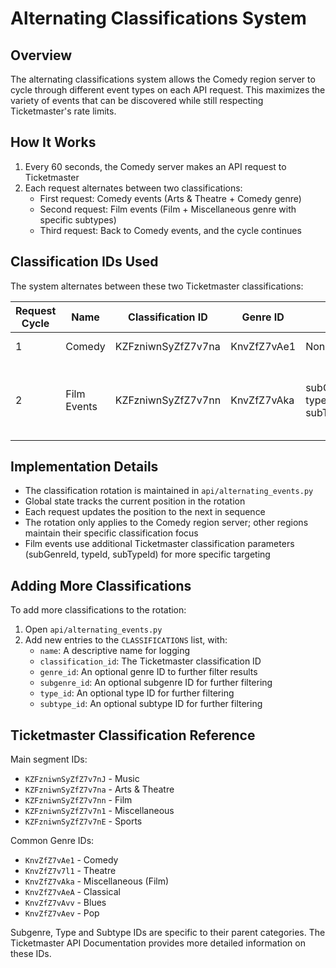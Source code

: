 # Alternating Classifications System

## Overview

The alternating classifications system allows the Comedy region server to cycle through different event types on each API request. This maximizes the variety of events that can be discovered while still respecting Ticketmaster's rate limits.

## How It Works

1. Every 60 seconds, the Comedy server makes an API request to Ticketmaster
2. Each request alternates between two classifications:
   - First request: Comedy events (Arts & Theatre + Comedy genre)
   - Second request: Film events (Film + Miscellaneous genre with specific subtypes)
   - Third request: Back to Comedy events, and the cycle continues

## Classification IDs Used

The system alternates between these two Ticketmaster classifications:

| Request Cycle | Name | Classification ID | Genre ID | Additional Parameters | Description |
|---------------|------|-------------------|----------|------------------------|-------------|
| 1 | Comedy | KZFzniwnSyZfZ7v7na | KnvZfZ7vAe1 | None | Comedy events |
| 2 | Film Events | KZFzniwnSyZfZ7v7nn | KnvZfZ7vAka | subGenreId=KZazBEonSMnZfZ7vFln, typeId=KZAyXgnZfZ7v7nI, subTypeId=KZFzBErXgnZfZ7v7lJ | Film events, including movies, screenings, and film festivals |

## Implementation Details

- The classification rotation is maintained in `api/alternating_events.py`
- Global state tracks the current position in the rotation
- Each request updates the position to the next in sequence
- The rotation only applies to the Comedy region server; other regions maintain their specific classification focus
- Film events use additional Ticketmaster classification parameters (subGenreId, typeId, subTypeId) for more specific targeting

## Adding More Classifications

To add more classifications to the rotation:

1. Open `api/alternating_events.py`
2. Add new entries to the `CLASSIFICATIONS` list, with:
   - `name`: A descriptive name for logging
   - `classification_id`: The Ticketmaster classification ID
   - `genre_id`: An optional genre ID to further filter results
   - `subgenre_id`: An optional subgenre ID for further filtering
   - `type_id`: An optional type ID for further filtering
   - `subtype_id`: An optional subtype ID for further filtering

## Ticketmaster Classification Reference

Main segment IDs:
- `KZFzniwnSyZfZ7v7nJ` - Music
- `KZFzniwnSyZfZ7v7na` - Arts & Theatre
- `KZFzniwnSyZfZ7v7nn` - Film
- `KZFzniwnSyZfZ7v7n1` - Miscellaneous
- `KZFzniwnSyZfZ7v7nE` - Sports

Common Genre IDs:
- `KnvZfZ7vAe1` - Comedy
- `KnvZfZ7v7l1` - Theatre
- `KnvZfZ7vAka` - Miscellaneous (Film)
- `KnvZfZ7vAeA` - Classical
- `KnvZfZ7vAvv` - Blues
- `KnvZfZ7vAev` - Pop

Subgenre, Type and Subtype IDs are specific to their parent categories. The Ticketmaster API Documentation provides more detailed information on these IDs. 